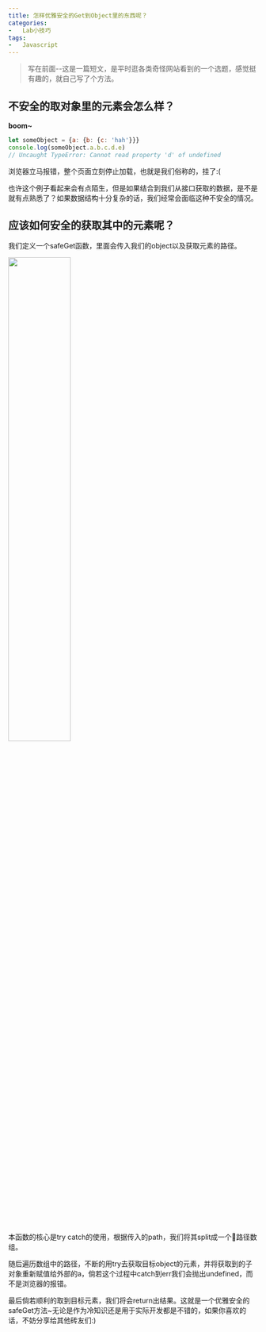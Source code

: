 ```yaml
---
title: 怎样优雅安全的Get到Object里的东西呢？
categories:
-   Lab小技巧
tags:
-   Javascript
---
```


> 写在前面--这是一篇短文，是平时逛各类奇怪网站看到的一个选题，感觉挺有趣的，就自己写了个方法。

## 不安全的取对象里的元素会怎么样？
**boom~**
```js
let someObject = {a: {b: {c: 'hah'}}}
console.log(someObject.a.b.c.d.e) 
// Uncaught TypeError: Cannot read property 'd' of undefined
```
浏览器立马报错，整个页面立刻停止加载，也就是我们俗称的，挂了:(

也许这个例子看起来会有点陌生，但是如果结合到我们从接口获取的数据，是不是就有点熟悉了？如果数据结构十分复杂的话，我们经常会面临这种不安全的情况。

## 应该如何安全的获取其中的元素呢？
我们定义一个safeGet函数，里面会传入我们的object以及获取元素的路径。

<img src="safeget.png" width="50%" />

本函数的核心是try catch的使用，根据传入的path，我们将其split成一个路径数组。

随后遍历数组中的路径，不断的用try去获取目标object的元素，并将获取到的子对象重新赋值给外部的a，倘若这个过程中catch到err我们会抛出undefined，而不是浏览器的报错。

最后倘若顺利的取到目标元素，我们将会return出结果。这就是一个优雅安全的safeGet方法~无论是作为冷知识还是用于实际开发都是不错的，如果你喜欢的话，不妨分享给其他砖友们:)

